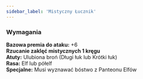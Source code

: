 ```yaml
---
sidebar_label: 'Mistyczny Łucznik'
---
```



### Wymagania
**Bazowa premia do ataku:** +6\
**Rzucanie zaklęć mistycznych 1 kręgu**\
**Atuty:** Ulubiona broń (Długi łuk lub Krótki łuk)\
**Rasa:** Elf lub półelf\
**Specjalne:** Musi wyznawać bóstwo z Panteonu Elfów
